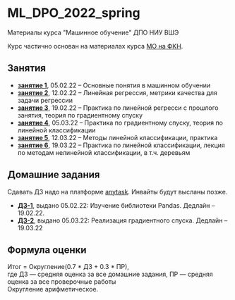 # ML_DPO_2022_spring
 Материалы курса "Машинное обучение" ДПО НИУ ВШЭ
 
 Курс частично основан на материалах курса [МО на ФКН](https://github.com/esokolov/ml-course-hse).
 
## Занятия

* [__занятие 1__](https://github.com/AnastasiyaMax/ML_DPO_2022_spring/tree/main/week1), 05.02.22 – Основные понятия в машинном обучении
* [__занятие 2__](https://github.com/AnastasiyaMax/ML_DPO_2022_spring/tree/main/week2_linreg), 12.02.22 – Линейная регрессия, метрики качества для задачи регрессии
* [__занятие 3__](https://github.com/AnastasiyaMax/ML_DPO_2022_spring/tree/main/week3_grad_descent_theory), 19.02.22 – Практика по линейной регресси с прошлого занятия, теория по градиентному спуску
* [__занятие 4__](https://github.com/AnastasiyaMax/ML_DPO_2022_spring/tree/main/week4_grad_descent_practice-lin_class), 05.03.22 – Практика по градиентному спуску, теория по линейной классификации
* [__занятие 5__](https://github.com/AnastasiyaMax/ML_DPO_2022_spring/tree/main/week5_lin-class), 12.03.22 – Методы линейной классификации, практика
* [__занятие 6__](https://github.com/AnastasiyaMax/ML_DPO_2022_spring/tree/main/week6_trees), 19.03.22 – Практика по линейной классификации, лекция по методам нелинейной классификации, в т.ч. деревьям

## Домашние задания

Сдавать ДЗ надо на платформе [anytask](http://anytask.org/). Инвайты будут высланы позже.

* [__ДЗ-1__](https://github.com/AnastasiyaMax/ML_DPO_2022_spring/tree/main/hw/hw1_pandas), выдано 05.02.22: Изучение библиотеки Pandas. Дедлайн – 19.02.22.
* [__ДЗ-2__](https://github.com/AnastasiyaMax/ML_DPO_2022_spring/blob/main/hw/hw2_linreg_grad/HW-02.ipynb), выдано 05.03.22: Реализация градиентного спуска. Дедлайн – 19.03.22
 
## Формула оценки

Итог = Округление(0.7 * ДЗ + 0.3 * ПР), \
где ДЗ — средняя оценка за все домашние задания, ПР — средняя оценка за все проверочные работы \
Округление арифметическое.
